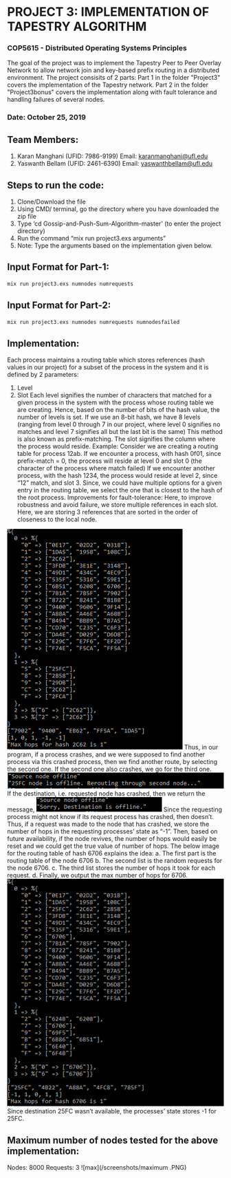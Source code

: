 
# PROJECT 3:  IMPLEMENTATION OF TAPESTRY  ALGORITHM

### COP5615 - Distributed Operating Systems Principles

The goal of the project was to implement the Tapestry Peer to Peer Overlay Network to allow network join and key-based prefix routing in a distributed environment.
The project consisits of 2 parts:
Part 1 in the folder "Project3" covers the implementation of the Tapestry network.
Part 2 in the folder "Project3bonus" covers the implementation along with fault tolerance and handling failures of several nodes.

### Date: October 25, 2019

## Team Members:
1.	Karan Manghani (UFID: 7986-9199) Email: karanmanghani@ufl.edu
2.	Yaswanth Bellam (UFID: 2461-6390) Email: yaswanthbellam@ufl.edu

## Steps to run the code: 
1.	Clone/Download the file
2.	Using CMD/ terminal, go the directory where you have downloaded the zip file
3.	Type  ‘cd Gossip-and-Push-Sum-Algorithm-master' (to enter the project directory)
4.	Run the command “mix run project3.exs arguments”
5.	Note: Type the arguments based on the implementation given below.

## Input Format for Part-1: 
```sh
mix run project3.exs numnodes numrequests 
```

## Input Format for Part-2: 
```sh
mix run project3.exs numnodes numrequests numnodesfailed
```

## Implementation: 

Each process maintains a routing table which stores references (hash values in our project) for a subset of the process in the system and it is defined by 2 parameters:
1.	Level 
2.	Slot
Each level signifies the number of characters that matched for a given process in the system with the process whose routing table we are creating. Hence, based on the number of bits of the hash value, the number of levels is set. If we use an 8-bit hash, we have 8 levels (ranging from level 0 through 7 in our project, where level 0 signifies no matches and level 7 signifies all but the last bit is the same) This method is also known as prefix-matching. The slot signifies the column where the process would reside.
Example: Consider we are creating a routing table for process 12ab.
If we encounter a process, with hash 0f01, since prefix-match = 0, the process will reside at level 0 and slot 0 (the character of the process where match failed)
If we encounter another process, with the hash 1234, the process would reside at level 2, since “12” match, and slot 3.
Since, we could have multiple options for a given entry in the routing table, we select the one that is closest to the hash of the root process.
Improvements for fault-tolerance:
Here, to improve robustness and avoid failure, we store multiple references in each slot. Here, we are storing 3 references that are sorted in the order of closeness to the local node. 
 
![nodes-image](/screenshots/2c62.PNG)
Thus, in our program, if a process crashes, and we were supposed to find another process via this crashed process, then we find another route, by selecting the second one. If the second one also crashes, we go for the third one.
![rerouting](/screenshots/rerouting.PNG)
If the destination, i.e. requested node has crashed, then we return the message,
![dest](/screenshots/dest.PNG)
Since the requesting process might not know if its request process has crashed, then doesn’t. Thus, if a request was made to the node that has crashed, we store the number of hops in the requesting processes’ state as “-1”.  Then, based on future availability, if the node revives, the number of hops would easily be reset and we could get the true value of number of hops.
The below image for the routing table of hash 6706 explains the idea:
a.	The first part is the routing table of the node 6706
b.	The second list is the random requests for the node 6706.
c.	The third list stores the number of hops it took for each request. 
d.	Finally, we output the max number of hops for 6706.
![25fc](/screenshots/25fc.PNG)
Since destination 25FC wasn’t available, the processes’ state stores -1 for 25FC.


## Maximum number of nodes tested for the above implementation:
Nodes: 8000
Requests: 3
![max](/screenshots/maximum .PNG)
